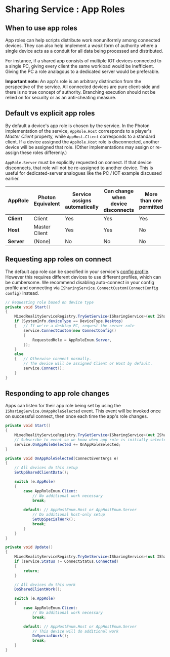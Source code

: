 # Sharing Service : App Roles

## When to use app roles

App roles can help scripts distribute work nonuniformly among connected devices. They can also help implement a *weak* form of authority where a single device acts as a conduit for all data being processed and distributed.

For instance, if a shared app consists of multiple IOT devices connected to a single PC, giving every client the same workload would be inefficient. Giving the PC a role analagous to a dedicated server would be preferable.

**Important note:** An app's role is an arbitrary distrinction from the perspective of the service. All connected devices are pure client-side and there is no true concept of authority. Branching execution should not be relied on for security or as an anti-cheating measure.

## Default vs explicit app roles

By default a device's app role is chosen by the service. In the Photon implementation of the service, `AppRole.Host` corresponds to a player's *Master Client* property, while `AppHost.Client` corresponds to a standard client. If a device assigned the `AppRole.Host` role is disconnected, another device will be assigned that role. (Other implementations may assign or re-assign these roles differenly.)

`AppRole.Server` must be explicitly requested on connect. If that device disconnects, that role will not be re-assigned to another device. This is useful for dedicated-server analogues like the PC / IOT example discussed earlier.

AppRole | Photon Equivalent | Service assigns automatically | Can change when device disconnects | More than one permitted
--- | --- | --- | --- | ---
**Client** | Client | Yes | Yes | Yes
**Host** | Master Client | Yes | Yes | No
**Server** | (None) | No | No | No

## Requesting app roles on connect

The default app role can be specified in your service's [config profile](SharingServiceProfileOptions.md). However this requires different devices to use different profiles, which can be cumbersome. We recommend disabling auto-connect in your config profile and connecting via `ISharingService.ConnectCustom(ConnectConfig config)` instead.

```c#
// Requesting role based on device type
private void Start()
{
    MixedRealityServiceRegistry.TryGetService<ISharingService>(out ISharingService service);
    if (SystemInfo.deviceType == DeviceType.Desktop)
    {   // If we're a desktop PC, request the server role
        service.ConnectCustom(new ConnectConfig()
        {
            RequestedRole = AppRoleEnum.Server,
        });
    }
    else
    {   // Otherwise connect normally.
        // The device will be assigned Client or Host by default.
        service.Connect();
    }
}
```

## Responding to app role changes

Apps can listen for their app role being set by using the `ISharingService.OnAppRoleSelected` event. This event will be invoked once on successful connect, then once each time the app's role changes.

```c#
private void Start()
{
    MixedRealityServiceRegistry.TryGetService<ISharingService>(out ISharingService service);
    // Subscribe to event so we know when app role is initially selected / changed
    service.OnAppRoleSelected += OnAppRoleSelected;
}

private void OnAppRoleSelected(ConnectEventArgs e)
{
    // All devices do this setup
    SetUpSharedClientData();

    switch (e.AppRole)
    {
        case AppRoleEnum.Client:
            // No additional work necessary
            break;
            
        default: // AppHostEnum.Host or AppHostEnum.Server
            // Do additional host-only setup
            SetUpSpecialWork();
            break;
        }
    }
}

private void Update()
{
    MixedRealityServiceRegistry.TryGetService<ISharingService>(out ISharingService service);
    if (service.Status != ConnectStatus.Connected)
    {
        return;
    }

    // All devices do this work
    DoSharedClientWork();

    switch (e.AppRole)
    {
        case AppRoleEnum.Client:
            // No additional work necessary
            break;

        default: // AppHostEnum.Host or AppHostEnum.Server
            // This device will do additional work
            DoSpecialWork();
            break;
    }
}
```